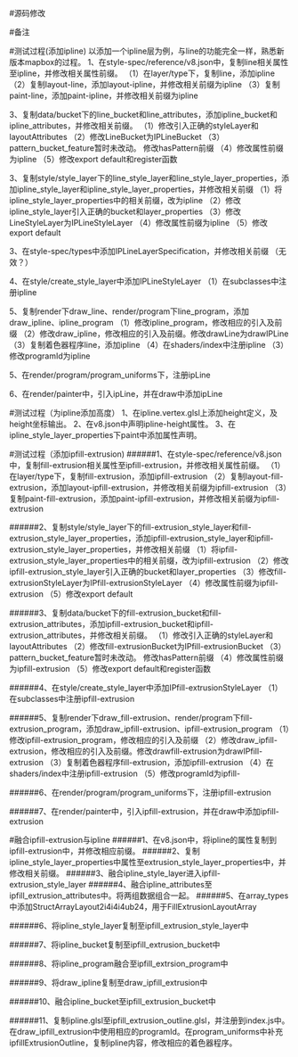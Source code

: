 #源码修改



#备注




#测试过程(添加ipline)
    以添加一个ipline层为例，与line的功能完全一样，熟悉新版本mapbox的过程。
1、在style-spec/reference/v8.json中，复制line相关属性至ipline，并修改相关属性前缀。
    （1）在layer/type下，复制line，添加ipline
    （2）复制layout-line，添加layout-ipline，并修改相关前缀为ipline
    （3）复制paint-line，添加paint-ipline，并修改相关前缀为ipline
    
    
3、复制data/bucket下的line_bucket和line_attributes，添加ipline_bucket和ipline_attributes，并修改相关前缀。
    （1）修改引入正确的styleLayer和layoutAttributes
    （2）修改LineBucket为IPLineBucket
    （3）pattern_bucket_feature暂时未改动。 修改hasPattern前缀
    （4）修改属性前缀为ipline
    （5）修改export default和register函数
    
    
3、复制style/style_layer下的line_style_layer和line_style_layer_properties，添加ipline_style_layer和ipline_style_layer_properties，并修改相关前缀
    （1）将ipline_style_layer_properties中的相关前缀，改为ipline
    （2）修改ipline_style_layer引入正确的bucket和layer_properties
    （3）修改LineStyleLayer为IPLineStyleLayer
    （4）修改属性前缀为ipline
    （5）修改export default

3、在style-spec/types中添加IPLineLayerSpecification，并修改相关前缀 （无效？）

4、在style/create_style_layer中添加IPLineStyleLayer
    （1）在subclasses中注册ipline
    

5、复制render下draw_line、render/program下line_program，添加draw_ipline、ipline_program
    （1）修改ipline_program，修改相应的引入及前缀
    （2）修改draw_ipline，修改相应的引入及前缀。修改drawLine为drawIPLine
    （3）复制着色器程序line，添加ipline
    （4）在shaders/index中注册ipline
    （3）修改programId为ipline
    
5、在render/program/program_uniforms下，注册ipLine
    
6、在render/painter中，引入ipLine，并在draw中添加ipLine



#测试过程（为ipline添加高度）
1、在ipline.vertex.glsl上添加height定义，及height坐标输出。
2、在v8.json中声明ipline-height属性。
3、在ipline_style_layer_properties下paint中添加属性声明。



#测试过程（添加ipfill-extrusion)
######1、在style-spec/reference/v8.json中，复制fill-extrusion相关属性至ipfill-extrusion，并修改相关属性前缀。
    （1）在layer/type下，复制fill-extrusion，添加ipfill-extrusion
    （2）复制layout-fill-extrusion，添加layout-ipfill-extrusion，并修改相关前缀为ipfill-extrusion
    （3）复制paint-fill-extrusion，添加paint-ipfill-extrusion，并修改相关前缀为ipfill-extrusion

######2、复制style/style_layer下的fill-extrusion_style_layer和fill-extrusion_style_layer_properties，添加ipfill-extrusion_style_layer和ipfill-extrusion_style_layer_properties，并修改相关前缀
    （1）将ipfill-extrusion_style_layer_properties中的相关前缀，改为ipfill-extrusion
    （2）修改ipfill-extrusion_style_layer引入正确的bucket和layer_properties
    （3）修改fill-extrusionStyleLayer为IPfill-extrusionStyleLayer
    （4）修改属性前缀为ipfill-extrusion
    （5）修改export default

######3、复制data/bucket下的fill-extrusion_bucket和fill-extrusion_attributes，添加ipfill-extrusion_bucket和ipfill-extrusion_attributes，并修改相关前缀。
    （1）修改引入正确的styleLayer和layoutAttributes
    （2）修改fill-extrusionBucket为IPfill-extrusionBucket
    （3）pattern_bucket_feature暂时未改动。 修改hasPattern前缀
    （4）修改属性前缀为ipfill-extrusion
    （5）修改export default和register函数
    
######4、在style/create_style_layer中添加IPfill-extrusionStyleLayer
    （1）在subclasses中注册ipfill-extrusion
    
    
######5、复制render下draw_fill-extrusion、render/program下fill-extrusion_program，添加draw_ipfill-extrusion、ipfill-extrusion_program
    （1）修改ipfill-extrusion_program，修改相应的引入及前缀
    （2）修改draw_ipfill-extrusion，修改相应的引入及前缀。修改drawfill-extrusion为drawIPfill-extrusion
    （3）复制着色器程序fill-extrusion，添加ipfill-extrusion
    （4）在shaders/index中注册ipfill-extrusion
    （5）修改programId为ipfill-
    
######6、在render/program/program_uniforms下，注册ipfill-extrusion

######7、在render/painter中，引入ipfill-extrusion，并在draw中添加ipfill-extrusion




#融合ipfill-extrusion与ipline
######1、在v8.json中，将ipline的属性复制到ipfill-extrusion中，并修改相应前缀。
######2、复制ipline_style_layer_properties中属性至extrusion_style_layer_properties中，并修改相关前缀。
######3、融合ipline_style_layer进入ipfill-extrusion_style_layer
######4、融合ipline_attributes至ipfill_extrusion_attributes中。将两组数据组合一起。
######5、在array_types中添加StructArrayLayout2i4i4i4ub24，用于FillExtrusionLayoutArray

######6、将ipline_style_layer复制至ipfill_extrusion_style_layer中

######7、将ipline_bucket复制至ipfill_extrusion_bucket中

######8、将ipline_program融合至ipfill_extrsion_program中

######9、将draw_ipline复制至draw_ipfill_extrusion中

######10、融合ipline_bucket至ipfill_extrusion_bucket中

######11、复制ipline.glsl至ipfill_extrusion_outline.glsl，并注册到index.js中。在draw_ipfill_extrusion中使用相应的programId。在program_uniforms中补充ipfillExtrusionOutline，复制ipline内容，修改相应的着色器程序。
